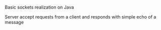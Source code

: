 Basic sockets realization on Java

Server accept requests from a client and responds with simple echo of a message
